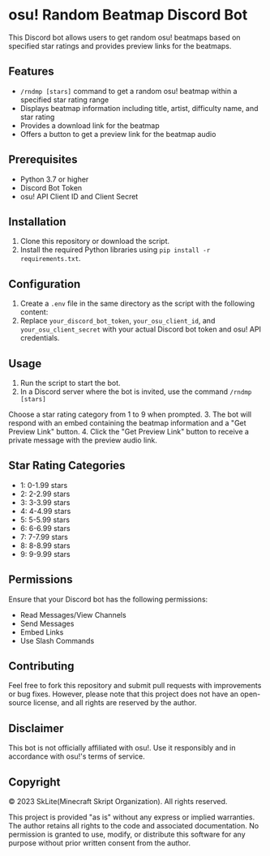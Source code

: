 # osu! Random Beatmap Discord Bot

This Discord bot allows users to get random osu! beatmaps based on specified star ratings and provides preview links for the beatmaps.

## Features

- `/rndmp [stars]` command to get a random osu! beatmap within a specified star rating range
- Displays beatmap information including title, artist, difficulty name, and star rating
- Provides a download link for the beatmap
- Offers a button to get a preview link for the beatmap audio

## Prerequisites

- Python 3.7 or higher
- Discord Bot Token
- osu! API Client ID and Client Secret

## Installation

1. Clone this repository or download the script.
2. Install the required Python libraries using `pip install -r requirements.txt`.

## Configuration

1. Create a `.env` file in the same directory as the script with the following content:
2. Replace `your_discord_bot_token`, `your_osu_client_id`, and `your_osu_client_secret` with your actual Discord bot token and osu! API credentials.

## Usage

1. Run the script to start the bot.
2. In a Discord server where the bot is invited, use the command `/rndmp [stars]`

Choose a star rating category from 1 to 9 when prompted.
3. The bot will respond with an embed containing the beatmap information and a "Get Preview Link" button.
4. Click the "Get Preview Link" button to receive a private message with the preview audio link.

## Star Rating Categories

- 1: 0-1.99 stars
- 2: 2-2.99 stars
- 3: 3-3.99 stars
- 4: 4-4.99 stars
- 5: 5-5.99 stars
- 6: 6-6.99 stars
- 7: 7-7.99 stars
- 8: 8-8.99 stars
- 9: 9-9.99 stars

## Permissions

Ensure that your Discord bot has the following permissions:

- Read Messages/View Channels
- Send Messages
- Embed Links
- Use Slash Commands

## Contributing

Feel free to fork this repository and submit pull requests with improvements or bug fixes. However, please note that this project does not have an open-source license, and all rights are reserved by the author.

## Disclaimer

This bot is not officially affiliated with osu!. Use it responsibly and in accordance with osu!'s terms of service.

## Copyright

© 2023 SkLite(Minecraft Skript Organization). All rights reserved.

This project is provided "as is" without any express or implied warranties. The author retains all rights to the code and associated documentation. No permission is granted to use, modify, or distribute this software for any purpose without prior written consent from the author.